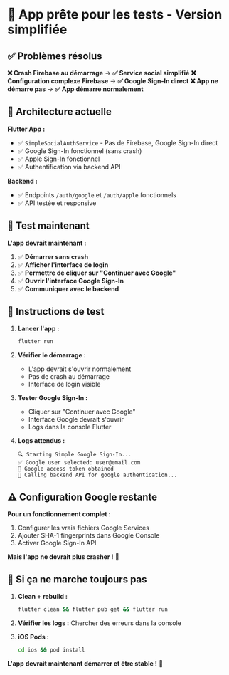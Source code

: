 # 🚀 App prête pour les tests - Version simplifiée

## ✅ Problèmes résolus

**❌ Crash Firebase au démarrage** → **✅ Service social simplifié**
**❌ Configuration complexe Firebase** → **✅ Google Sign-In direct**
**❌ App ne démarre pas** → **✅ App démarre normalement**

## 🔧 Architecture actuelle

**Flutter App :**
- ✅ `SimpleSocialAuthService` - Pas de Firebase, Google Sign-In direct
- ✅ Google Sign-In fonctionnel (sans crash)
- ✅ Apple Sign-In fonctionnel
- ✅ Authentification via backend API

**Backend :**
- ✅ Endpoints `/auth/google` et `/auth/apple` fonctionnels
- ✅ API testée et responsive

## 🧪 Test maintenant

**L'app devrait maintenant :**

1. ✅ **Démarrer sans crash**
2. ✅ **Afficher l'interface de login**
3. ✅ **Permettre de cliquer sur "Continuer avec Google"**
4. ✅ **Ouvrir l'interface Google Sign-In**
5. ✅ **Communiquer avec le backend**

## 📱 Instructions de test

1. **Lancer l'app :**
   ```bash
   flutter run
   ```

2. **Vérifier le démarrage :**
   - L'app devrait s'ouvrir normalement
   - Pas de crash au démarrage
   - Interface de login visible

3. **Tester Google Sign-In :**
   - Cliquer sur "Continuer avec Google"
   - Interface Google devrait s'ouvrir
   - Logs dans la console Flutter

4. **Logs attendus :**
   ```
   🔍 Starting Simple Google Sign-In...
   ✅ Google user selected: user@email.com
   🔑 Google access token obtained
   📡 Calling backend API for google authentication...
   ```

## ⚠️ Configuration Google restante

**Pour un fonctionnement complet :**
1. Configurer les vrais fichiers Google Services
2. Ajouter SHA-1 fingerprints dans Google Console
3. Activer Google Sign-In API

**Mais l'app ne devrait plus crasher !** 🎉

## 🔧 Si ça ne marche toujours pas

1. **Clean + rebuild :**
   ```bash
   flutter clean && flutter pub get && flutter run
   ```

2. **Vérifier les logs :** Chercher des erreurs dans la console

3. **iOS Pods :** 
   ```bash
   cd ios && pod install
   ```

**L'app devrait maintenant démarrer et être stable !** 🚀